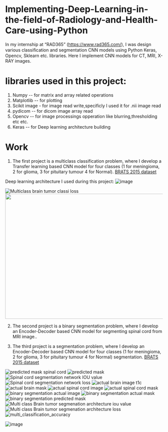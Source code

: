 # Implementing-Deep-Learning-in-the-field-of-Radiology-and-Health-Care-using-Python
In my internship at “RAD365” (https://www.rad365.com/), I was design various classiﬁcation and segmentation CNN models using Python Keras, Opencv, Sklearn etc. libraries. Here I implement CNN models for CT, MRI, X-RAY images.

# libraries used in this project:
1. Numpy -- for matrix and array related operations
2. Matplotlib -- for plotting
3. Scikit image - for image read write,specificly I used it for .nii image read
4. pydicom -- for dicom image array read
5. Opencv -- for image processings opperation like blurring,thresholding etc etc.
6. Keras -- for Deep learning architecture building

# Work

1. The first project is a multiclass classification problem, where I develop a Transfer learning based CNN model for four classes (1 for meningioma, 2 for glioma, 3 for pituitary    tumour 4 for Normal). [BRATS 2015 dataset]

Deep learning architecture I used during this project:
![image](https://user-images.githubusercontent.com/33135767/92586289-ac2e3a80-f2b3-11ea-8cf0-5438a054e481.png)

![Multiclass brain tumor classi loss](https://user-images.githubusercontent.com/33135767/92586083-70937080-f2b3-11ea-8d54-714c26596e4c.png) 
<img src="https://user-images.githubusercontent.com/33135767/92586092-72f5ca80-f2b3-11ea-8f79-2b809b4f2f83.png" width="800" height="400" />
   
2. The second project is a binary segmentation problem, where I develop an Encoder-Decoder based CNN model for segmenting spinal cord from MRI image..

3. The third project is a segmentation problem, where I develop an Encoder-Decoder based CNN model for four classes (1 for meningioma, 2 for glioma, 3 for pituitary tumour 4 for    Normal) segmentation. [BRATS 2015 dataset]



![predicted mask spinal cord](https://user-images.githubusercontent.com/33135767/92586088-71c49d80-f2b3-11ea-9101-95a385801e11.png)
![predicted mask](https://user-images.githubusercontent.com/33135767/92586091-725d3400-f2b3-11ea-868e-d5648b6b31c3.png)
![Spinal cord segmentation network IOU value](https://user-images.githubusercontent.com/33135767/92586094-738e6100-f2b3-11ea-9468-b71b6c622f63.png)
![Spinal cord segmentation network loss](https://user-images.githubusercontent.com/33135767/92586095-738e6100-f2b3-11ea-9bc2-003ca044c901.png)
![actual brain image t1c](https://user-images.githubusercontent.com/33135767/92586098-7426f780-f2b3-11ea-89d7-95145325f813.png)
![actual brain mask](https://user-images.githubusercontent.com/33135767/92586100-74bf8e00-f2b3-11ea-8b50-7f191e408e78.png)
![actual spinal cord image](https://user-images.githubusercontent.com/33135767/92586103-74bf8e00-f2b3-11ea-87fa-6dd5e656b215.png)
![actual spinal cord mask](https://user-images.githubusercontent.com/33135767/92586104-75582480-f2b3-11ea-8b01-4424c3d8ede2.png)
![binary segmentation actual image](https://user-images.githubusercontent.com/33135767/92586105-75f0bb00-f2b3-11ea-9579-247c5ee86bd7.png)
![binary segmentation actual mask](https://user-images.githubusercontent.com/33135767/92586109-76895180-f2b3-11ea-91d1-2923463bcc94.png)
![binary segmentation predicted mask](https://user-images.githubusercontent.com/33135767/92586110-76895180-f2b3-11ea-8359-5cb1fee64728.png)
![Multi class Brain tumor segmenation architecture iou value](https://user-images.githubusercontent.com/33135767/92586112-7721e800-f2b3-11ea-9987-0f124216ff68.png)
![Multi class Brain tumor segmenation architecture loss](https://user-images.githubusercontent.com/33135767/92586115-77ba7e80-f2b3-11ea-92f2-df45201d7d34.png)
![multi_classification_accuracy](https://user-images.githubusercontent.com/33135767/92586117-77ba7e80-f2b3-11ea-8104-19dc75670035.png)

![image](https://user-images.githubusercontent.com/33135767/92586254-a46e9600-f2b3-11ea-8b24-bb838960dd90.png)


[BRATS 2015 dataset]: https://sites.google.com/site/braintumorsegmentation/home/brats2015
